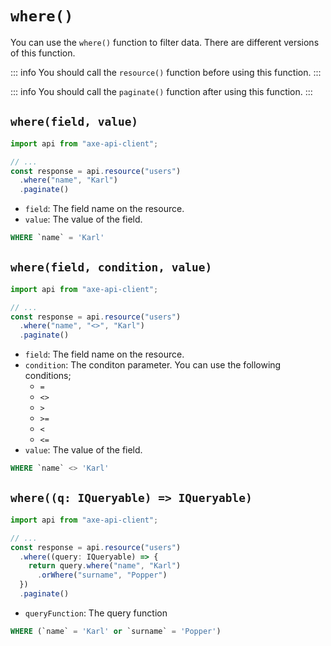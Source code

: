 # `where()`

You can use the `where()` function to filter data. There are different versions of this function.

::: info
You should call the `resource()` function before using this function.
:::

::: info
You should call the `paginate()` function after using this function.
:::

## `where(field, value)`

```ts
import api from "axe-api-client";

// ...
const response = api.resource("users")
  .where("name", "Karl")
  .paginate()
```

- `field`: The field name on the resource.
- `value`: The value of the field.

```sql
WHERE `name` = 'Karl'
```




## `where(field, condition, value)`

```ts
import api from "axe-api-client";

// ...
const response = api.resource("users")
  .where("name", "<>", "Karl")
  .paginate()
```

- `field`: The field name on the resource.
- `condition`: The conditon parameter. You can use the following conditions;
  - `=` 
  - `<>` 
  - `>` 
  - `>=` 
  - `<` 
  - `<=`
- `value`: The value of the field.

```sql
WHERE `name` <> 'Karl'
```


## `where((q: IQueryable) => IQueryable)`

```ts
import api from "axe-api-client";

// ...
const response = api.resource("users")
  .where((query: IQueryable) => {
    return query.where("name", "Karl")
      .orWhere("surname", "Popper")
  })
  .paginate()
```

- `queryFunction`: The query function

```sql
WHERE (`name` = 'Karl' or `surname` = 'Popper')
```

